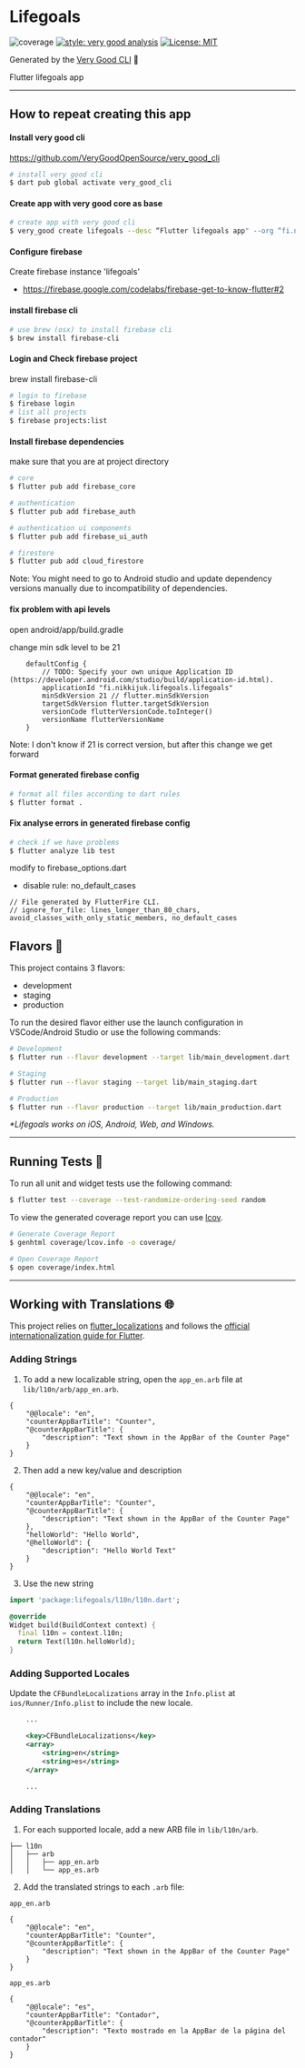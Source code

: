 # Lifegoals

![coverage][coverage_badge]
[![style: very good analysis][very_good_analysis_badge]][very_good_analysis_link]
[![License: MIT][license_badge]][license_link]

Generated by the [Very Good CLI][very_good_cli_link] 🤖

Flutter lifegoals app

---

## How to repeat creating this app

#### Install very good cli

https://github.com/VeryGoodOpenSource/very_good_cli

```sh
# install very good cli
$ dart pub global activate very_good_cli
```

#### Create app with very good core as base

```sh
# create app with very good cli
$ very_good create lifegoals --desc “Flutter lifegoals app" --org “fi.nikkijuk.lifegoals”
```

#### Configure firebase

Create firebase instance 'lifegoals'

- https://firebase.google.com/codelabs/firebase-get-to-know-flutter#2

#### install firebase cli

```sh
# use brew (osx) to install firebase cli
$ brew install firebase-cli
```

#### Login and Check firebase project

brew install firebase-cli

```sh
# login to firebase
$ firebase login
# list all projects
$ firebase projects:list
```

#### Install firebase dependencies

make sure that you are at project directory

```sh
# core
$ flutter pub add firebase_core

# authentication
$ flutter pub add firebase_auth

# authentication ui components
$ flutter pub add firebase_ui_auth

# firestore
$ flutter pub add cloud_firestore
```

Note: You might need to go to Android studio and update dependency versions manually due to incompatibility of dependencies.

#### fix problem with api levels

open android/app/build.gradle

change min sdk level to be 21 

```
    defaultConfig {
        // TODO: Specify your own unique Application ID (https://developer.android.com/studio/build/application-id.html).
        applicationId "fi.nikkijuk.lifegoals.lifegoals"
        minSdkVersion 21 // flutter.minSdkVersion
        targetSdkVersion flutter.targetSdkVersion
        versionCode flutterVersionCode.toInteger()
        versionName flutterVersionName
    }
```

Note: I don't know if 21 is correct version, but after this change we get forward

####  Format generated firebase config

```sh
# format all files according to dart rules
$ flutter format .  
```

#### Fix analyse errors in generated firebase config

```sh
# check if we have problems
$ flutter analyze lib test
```

modify to firebase_options.dart

- disable rule: no_default_cases

```
// File generated by FlutterFire CLI.
// ignore_for_file: lines_longer_than_80_chars, avoid_classes_with_only_static_members, no_default_cases
```

## Flavors 🚀

This project contains 3 flavors:

- development
- staging
- production

To run the desired flavor either use the launch configuration in VSCode/Android Studio or use the following commands:

```sh
# Development
$ flutter run --flavor development --target lib/main_development.dart

# Staging
$ flutter run --flavor staging --target lib/main_staging.dart

# Production
$ flutter run --flavor production --target lib/main_production.dart
```

_\*Lifegoals works on iOS, Android, Web, and Windows._

---

## Running Tests 🧪

To run all unit and widget tests use the following command:

```sh
$ flutter test --coverage --test-randomize-ordering-seed random
```

To view the generated coverage report you can use [lcov](https://github.com/linux-test-project/lcov).

```sh
# Generate Coverage Report
$ genhtml coverage/lcov.info -o coverage/

# Open Coverage Report
$ open coverage/index.html
```

---

## Working with Translations 🌐

This project relies on [flutter_localizations][flutter_localizations_link] and follows the [official internationalization guide for Flutter][internationalization_link].

### Adding Strings

1. To add a new localizable string, open the `app_en.arb` file at `lib/l10n/arb/app_en.arb`.

```arb
{
    "@@locale": "en",
    "counterAppBarTitle": "Counter",
    "@counterAppBarTitle": {
        "description": "Text shown in the AppBar of the Counter Page"
    }
}
```

2. Then add a new key/value and description

```arb
{
    "@@locale": "en",
    "counterAppBarTitle": "Counter",
    "@counterAppBarTitle": {
        "description": "Text shown in the AppBar of the Counter Page"
    },
    "helloWorld": "Hello World",
    "@helloWorld": {
        "description": "Hello World Text"
    }
}
```

3. Use the new string

```dart
import 'package:lifegoals/l10n/l10n.dart';

@override
Widget build(BuildContext context) {
  final l10n = context.l10n;
  return Text(l10n.helloWorld);
}
```

### Adding Supported Locales

Update the `CFBundleLocalizations` array in the `Info.plist` at `ios/Runner/Info.plist` to include the new locale.

```xml
    ...

    <key>CFBundleLocalizations</key>
	<array>
		<string>en</string>
		<string>es</string>
	</array>

    ...
```

### Adding Translations

1. For each supported locale, add a new ARB file in `lib/l10n/arb`.

```
├── l10n
│   ├── arb
│   │   ├── app_en.arb
│   │   └── app_es.arb
```

2. Add the translated strings to each `.arb` file:

`app_en.arb`

```arb
{
    "@@locale": "en",
    "counterAppBarTitle": "Counter",
    "@counterAppBarTitle": {
        "description": "Text shown in the AppBar of the Counter Page"
    }
}
```

`app_es.arb`

```arb
{
    "@@locale": "es",
    "counterAppBarTitle": "Contador",
    "@counterAppBarTitle": {
        "description": "Texto mostrado en la AppBar de la página del contador"
    }
}
```

[coverage_badge]: coverage_badge.svg
[flutter_localizations_link]: https://api.flutter.dev/flutter/flutter_localizations/flutter_localizations-library.html
[internationalization_link]: https://flutter.dev/docs/development/accessibility-and-localization/internationalization
[license_badge]: https://img.shields.io/badge/license-MIT-blue.svg
[license_link]: https://opensource.org/licenses/MIT
[very_good_analysis_badge]: https://img.shields.io/badge/style-very_good_analysis-B22C89.svg
[very_good_analysis_link]: https://pub.dev/packages/very_good_analysis
[very_good_cli_link]: https://github.com/VeryGoodOpenSource/very_good_cli
